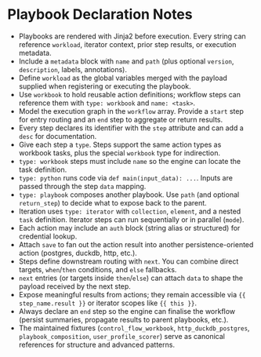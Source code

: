 # Playbook Declaration Notes

- Playbooks are rendered with Jinja2 before execution. Every string can reference `workload`, iterator context, prior step results, or execution metadata.
- Include a `metadata` block with `name` and `path` (plus optional `version`, `description`, labels, annotations).
- Define `workload` as the global variables merged with the payload supplied when registering or executing the playbook.
- Use `workbook` to hold reusable action definitions; workflow steps can reference them with `type: workbook` and `name: <task>`.
- Model the execution graph in the `workflow` array. Provide a `start` step for entry routing and an `end` step to aggregate or return results.
- Every step declares its identifier with the `step` attribute and can add a `desc` for documentation.
- Give each step a `type`. Steps support the same action types as workbook tasks, plus the special `workbook` type for indirection.
- `type: workbook` steps must include `name` so the engine can locate the task definition.
- `type: python` runs code via `def main(input_data): ...`. Inputs are passed through the step `data` mapping.
- `type: playbook` composes another playbook. Use `path` (and optional `return_step`) to decide what to expose back to the parent.
- Iteration uses `type: iterator` with `collection`, `element`, and a nested `task` definition. Iterator steps can run sequentially or in parallel (`mode`).
- Each action may include an `auth` block (string alias or structured) for credential lookup.
- Attach `save` to fan out the action result into another persistence-oriented action (postgres, duckdb, http, etc.).
- Steps define downstream routing with `next`. You can combine direct targets, `when`/`then` conditions, and `else` fallbacks.
- `next` entries (or targets inside `then`/`else`) can attach `data` to shape the payload received by the next step.
- Expose meaningful results from actions; they remain accessible via `{{ step_name.result }}` or iterator scopes like `{{ this }}`.
- Always declare an `end` step so the engine can finalise the workflow (persist summaries, propagate results to parent playbooks, etc.).
- The maintained fixtures (`control_flow_workbook`, `http_duckdb_postgres`, `playbook_composition`, `user_profile_scorer`) serve as canonical references for structure and advanced patterns.
